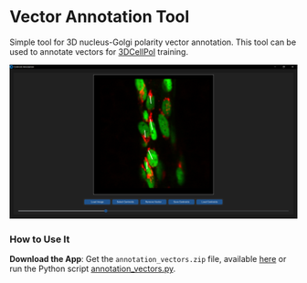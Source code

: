 # Vector Annotation Tool

Simple tool for 3D nucleus-Golgi polarity vector annotation. This tool can be used to annotate vectors for [3DCellPol](https://papers.ssrn.com/sol3/papers.cfm?abstract_id=4947066) training.

![](https://github.com/HemaxiN/VectorAnnotationTool/blob/main/images/annotation_tool.png)



### How to Use It

**Download the App**: Get the `annotation_vectors.zip` file, available [here]([https://ucppt-my.sharepoint.com/:u:/g/personal/hnarotamo_ucp_pt/EYR3lB4dUAZCub1wn5Xtz3UBO4vFKlMzIhbmj1E8D1Fbfw?e=ZlgfXO](https://huggingface.co/Hemaxi/VectorAnnotationTool/tree/main)) or run the Python script [annotation_vectors.py](https://github.com/HemaxiN/VectorAnnotationTool/blob/main/annotation_vectors.py).
   
